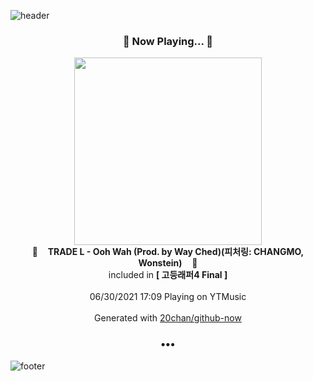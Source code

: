 ![header](https://capsule-render.vercel.app/api?type=wave&height=170&section=header&text=Hi.%20I'm%20SHIFT&fontColor=090707&fontAlignX=45&fontAlignY=65&fontSize=100)

<h3 align="center">🎵 Now Playing... 🎵</h3>
<p align="center">
  <a href="https://music.youtube.com/watch?v=RklZ_TD6m3s">
    <img width="300" src="https://lh3.googleusercontent.com/MQWvU5t-SWFEj_i-pCJczB3jJ8uLB50cBxDn1sxTa2trR6SnUkdyKsOuQMoeLDwHaqDVNqXCwVaptNxeaQ">
  </a>
  <br>
  🎵&nbsp&nbsp&nbsp <b>TRADE L - Ooh Wah (Prod. by Way Ched)(피처링: CHANGMO, Wonstein)</b> &nbsp&nbsp&nbsp🎵
  <br>
  included in <b>[ 고등래퍼4 Final ]</b>
  
  <br />
  <br />
  06/30/2021 17:09 Playing on YTMusic
  <br />
  <br />
  Generated with <a href="https://github.com/20chan/github-now">20chan/github-now</a>
</p>

<h3 align="center">•••</h3>

![footer](https://capsule-render.vercel.app/api?type=wave&height=150&section=footer)
